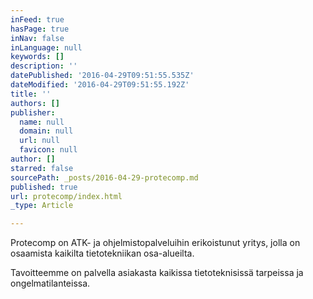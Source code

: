 ```yaml
---
inFeed: true
hasPage: true
inNav: false
inLanguage: null
keywords: []
description: ''
datePublished: '2016-04-29T09:51:55.535Z'
dateModified: '2016-04-29T09:51:55.192Z'
title: ''
authors: []
publisher:
  name: null
  domain: null
  url: null
  favicon: null
author: []
starred: false
sourcePath: _posts/2016-04-29-protecomp.md
published: true
url: protecomp/index.html
_type: Article

---
```

Protecomp on ATK- ja ohjelmistopalveluihin erikoistunut yritys, jolla on osaamista kaikilta tietotekniikan osa-alueilta.

Tavoitteemme on palvella asiakasta kaikissa tietoteknisissä tarpeissa ja ongelmatilanteissa.